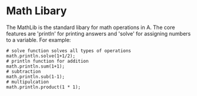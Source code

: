 # Math Libary

The MathLib is the standard libary for math operations in A. The core features are 'println' for printing answers and 'solve' for assigning numbers to a variable. For example:

    # solve function solves all types of operations
    math.println.solve(1+1/2);
    # println function for addition
    math.println.sum(1+1);
    # subtraction
    math.println.sub(1-1);
    # multipulcation
    math.println.product(1 * 1);